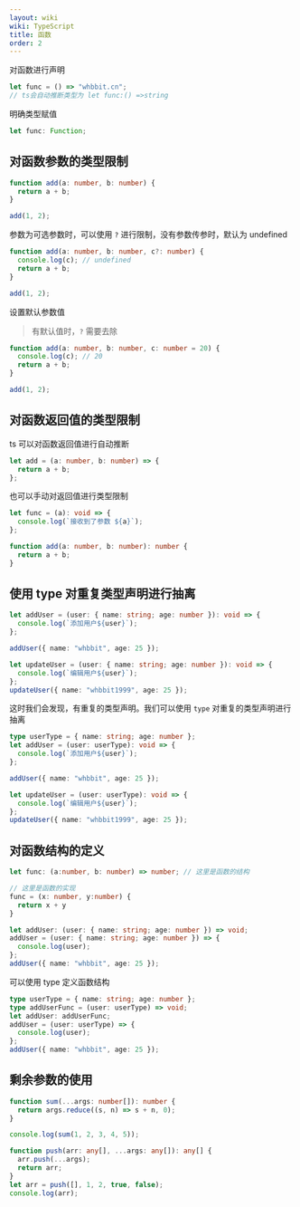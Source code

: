 ```yaml
---
layout: wiki
wiki: TypeScript
title: 函数
order: 2
---
```


对函数进行声明

```ts
let func = () => "whbbit.cn";
// ts会自动推断类型为 let func:() =>string
```

明确类型赋值

```ts
let func: Function;
```

## 对函数参数的类型限制

```ts
function add(a: number, b: number) {
  return a + b;
}

add(1, 2);
```

参数为可选参数时，可以使用 `?` 进行限制，没有参数传参时，默认为 undefined

```ts
function add(a: number, b: number, c?: number) {
  console.log(c); // undefined
  return a + b;
}

add(1, 2);
```

设置默认参数值

> 有默认值时，`?` 需要去除

```ts
function add(a: number, b: number, c: number = 20) {
  console.log(c); // 20
  return a + b;
}

add(1, 2);
```

## 对函数返回值的类型限制

ts 可以对函数返回值进行自动推断

```ts
let add = (a: number, b: number) => {
  return a + b;
};
```

也可以手动对返回值进行类型限制

```ts
let func = (a): void => {
  console.log(`接收到了参数 ${a}`);
};
```

```ts
function add(a: number, b: number): number {
  return a + b;
}
```

## 使用 type 对重复类型声明进行抽离

```ts
let addUser = (user: { name: string; age: number }): void => {
  console.log(`添加用户${user}`);
};

addUser({ name: "whbbit", age: 25 });

let updateUser = (user: { name: string; age: number }): void => {
  console.log(`编辑用户${user}`);
};
updateUser({ name: "whbbit1999", age: 25 });
```

这时我们会发现，有重复的类型声明。我们可以使用 `type` 对重复的类型声明进行抽离

```ts
type userType = { name: string; age: number };
let addUser = (user: userType): void => {
  console.log(`添加用户${user}`);
};

addUser({ name: "whbbit", age: 25 });

let updateUser = (user: userType): void => {
  console.log(`编辑用户${user}`);
};
updateUser({ name: "whbbit1999", age: 25 });
```

## 对函数结构的定义

```ts
let func: (a:number, b: number) => number; // 这里是函数的结构

// 这里是函数的实现
func = (x: number, y:number) {
  return x + y
}
```

```ts
let addUser: (user: { name: string; age: number }) => void;
addUser = (user: { name: string; age: number }) => {
  console.log(user);
};
addUser({ name: "whbbit", age: 25 });
```

可以使用 type 定义函数结构

```ts
type userType = { name: string; age: number };
type addUserFunc = (user: userType) => void;
let addUser: addUserFunc;
addUser = (user: userType) => {
  console.log(user);
};
addUser({ name: "whbbit", age: 25 });
```

## 剩余参数的使用

```ts
function sum(...args: number[]): number {
  return args.reduce((s, n) => s + n, 0);
}

console.log(sum(1, 2, 3, 4, 5));
```

```ts
function push(arr: any[], ...args: any[]): any[] {
  arr.push(...args);
  return arr;
}
let arr = push([], 1, 2, true, false);
console.log(arr);
```
